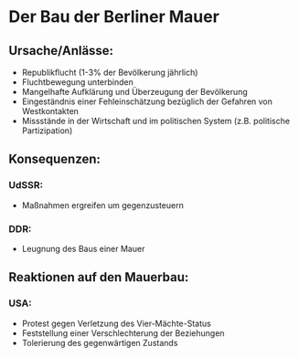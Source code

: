 Der Bau der Berliner Mauer
==========================

Ursache/Anlässe:
----------------

-   Republikflucht (1-3% der Bevölkerung jährlich)
-   Fluchtbewegung unterbinden
-   Mangelhafte Aufklärung und Überzeugung der Bevölkerung
-   Eingeständnis einer Fehleinschätzung bezüglich der Gefahren von
    Westkontakten
-   Missstände in der Wirtschaft und im politischen System (z.B.
    politische Partizipation)

Konsequenzen:
-------------

### UdSSR:

-   Maßnahmen ergreifen um gegenzusteuern

### DDR:

-   Leugnung des Baus einer Mauer

Reaktionen auf den Mauerbau:
----------------------------

### USA:

-   Protest gegen Verletzung des Vier-Mächte-Status
-   Feststellung einer Verschlechterung der Beziehungen
-   Tolerierung des gegenwärtigen Zustands
